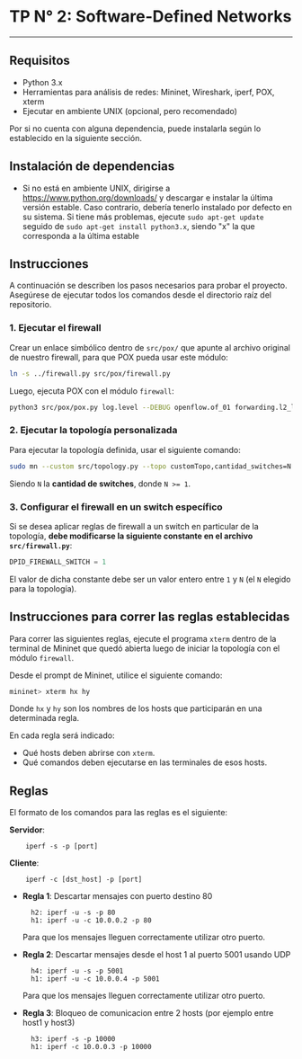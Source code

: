 # TP N° 2: Software-Defined Networks
---
## Requisitos
- Python 3.x
- Herramientas para análisis de redes: Mininet, Wireshark, iperf, POX, xterm
- Ejecutar en ambiente UNIX (opcional, pero recomendado)

Por si no cuenta con alguna dependencia, puede instalarla según lo establecido en la siguiente sección.

## Instalación de dependencias

- Si no está en ambiente UNIX, dirigirse a https://www.python.org/downloads/ y descargar e instalar la última versión estable. Caso contrario, debería tenerlo instalado por defecto en su sistema. Si tiene más problemas, ejecute `sudo apt-get update` seguido de `sudo apt-get install python3.x`, siendo "x" la que corresponda a la última estable

## Instrucciones

A continuación se describen los pasos necesarios para probar el proyecto.
Asegúrese de ejecutar todos los comandos desde el directorio raíz del repositorio.

### 1. Ejecutar el firewall

Crear un enlace simbólico dentro de `src/pox/` que apunte al archivo original de nuestro firewall, para que POX pueda usar este módulo:

```bash
ln -s ../firewall.py src/pox/firewall.py
```

Luego, ejecuta POX con el módulo `firewall`:

```bash
python3 src/pox/pox.py log.level --DEBUG openflow.of_01 forwarding.l2_learning firewall
```

### 2. Ejecutar la topología personalizada

Para ejecutar la topología definida, usar el siguiente comando:

```bash
sudo mn --custom src/topology.py --topo customTopo,cantidad_switches=N --controller=remote --mac --arp --switch ovsk
```

Siendo `N` la **cantidad de switches**, donde `N >= 1`.

### 3. Configurar el firewall en un switch específico

Si se desea aplicar reglas de firewall a un switch en particular de la topología, **debe modificarse la siguiente constante en el archivo `src/firewall.py`**:

```python
DPID_FIREWALL_SWITCH = 1
```

El valor de dicha constante debe ser un valor entero entre `1` y `N` (el `N` elegido para la topología).

## Instrucciones para correr las reglas establecidas

Para correr las siguientes reglas, ejecute el programa `xterm` dentro de la terminal de Mininet que quedó abierta luego de iniciar la topología con el módulo `firewall`.

Desde el prompt de Mininet, utilice el siguiente comando:

```bash
mininet> xterm hx hy
```

Donde `hx` y `hy` son los nombres de los hosts que participarán en una determinada regla.

En cada regla será indicado:

- Qué hosts deben abrirse con `xterm`.
- Qué comandos deben ejecutarse en las terminales de esos hosts.
        
## Reglas

El formato de los comandos para las reglas es el siguiente:

**Servidor**:

        iperf -s -p [port]

**Cliente**:

        iperf -c [dst_host] -p [port]

- **Regla 1**: Descartar mensajes con puerto destino 80  

        h2: iperf -u -s -p 80
        h1: iperf -u -c 10.0.0.2 -p 80 
    
    Para que los mensajes lleguen correctamente utilizar otro puerto.

- **Regla 2**: Descartar mensajes desde el host 1 al puerto 5001 usando UDP  

        h4: iperf -u -s -p 5001 
        h1: iperf -u -c 10.0.0.4 -p 5001

    Para que los mensajes lleguen correctamente utilizar otro puerto.

- **Regla 3**: Bloqueo de comunicacion entre 2 hosts (por ejemplo entre host1 y host3)

        h3: iperf -s -p 10000
        h1: iperf -c 10.0.0.3 -p 10000
